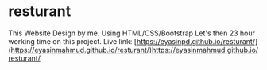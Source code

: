 # resturant
This Website Design by me. Using HTML/CSS/Bootstrap Let's then 23 hour working time on this project.
Live link: [https://eyasinpd.github.io/resturant/](https://eyasinmahmud.github.io/resturant/)https://eyasinmahmud.github.io/resturant/
